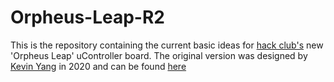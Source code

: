 # Orpheus-Leap-R2

This is the repository containing the current basic ideas for [hack club's](https://github.com/hackclub) new 'Orpheus Leap' uController board. The original version was designed by [Kevin Yang](https://github.com/kvnyng) in 2020 and can be found [here](https://github.com/kvnyng/Orpheus-Leap-Micro)
